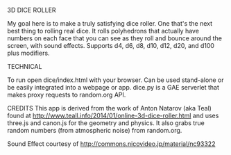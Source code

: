 3D DICE ROLLER

My goal here is to make a truly satisfying dice roller. One that's the next best thing to rolling real dice. It rolls polyhedrons that actually have numbers on each face that you can see as they roll and bounce around the screen, with sound effects. Supports d4, d6, d8, d10, d12, d20, and d100 plus modifiers.

TECHNICAL

To run open dice/index.html with your browser.
Can be used stand-alone or be easily integrated into a webpage or app.
dice.py is a GAE serverlet that makes proxy requests to random.org API.

CREDITS
This app is derived from the work of Anton Natarov (aka Teal) found at http://www.teall.info/2014/01/online-3d-dice-roller.html and uses three.js and canon.js for the geometry and physics. It also grabs true random numbers (from atmospheric noise) from random.org.

Sound Effect courtesy of http://commons.nicovideo.jp/material/nc93322


